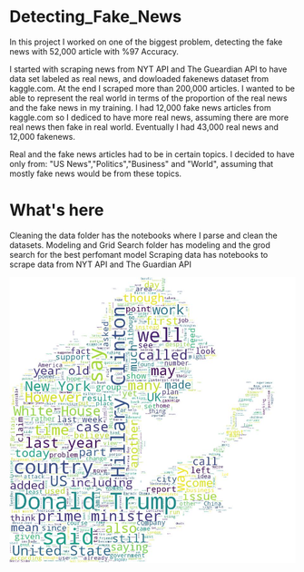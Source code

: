 # Detecting_Fake_News
In this project I worked on one of the biggest problem, detecting the fake news with 52,000 article with %97 Accuracy.

I started with scraping news from NYT API and The Gueardian API to have data set labeled as real news, and dowloaded fakenews dataset from kaggle.com. At the end I scraped more than 200,000 articles. I wanted to be able to represent the real world in terms of the proportion of the real news and the fake news in my training. I had 12,000 fake news articles from kaggle.com so I dediced to have more real news, assuming there are more real news then fake in real world. Eventually I had 43,000 real news and 12,000 fakenews. 

Real and the fake news articles had to be in certain topics. I decided to have only from: "US News","Politics","Business" and "World", assuming that mostly fake news would be from these topics.

# What's here
Cleaning the data folder has the notebooks where I parse and clean the datasets.
Modeling and Grid Search folder has modeling and the grod search for the best perfomant model
Scraping data has notebooks to scrape data from NYT API and The Guardian API 

<img src="/Modeling_and_Grid_Search/All_Articles.jpg">
